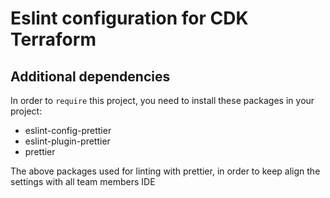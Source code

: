 # Eslint configuration for CDK Terraform

## Additional dependencies

In order to `require` this project, you need to install these packages in your project:
- eslint-config-prettier
- eslint-plugin-prettier
- prettier

The above packages used for linting with prettier, in order to keep align the settings with all team members IDE
